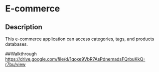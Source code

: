 # E-commerce

## Description
This e-commerce application can access categories, tags, and products databases. 

##Walkthrough
https://drive.google.com/file/d/1qoxe9VbR7AsPdnemadsFQrbuKkQ-r7bu/view
